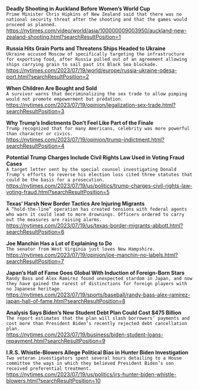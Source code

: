 **Deadly Shooting in Auckland Before Women’s World Cup**\
`Prime Minister Chris Hipkins of New Zealand said that there was no national security threat after the shooting and that the games would proceed as planned.`\
https://nytimes.com/video/world/asia/100000009003950/auckland-new-zealand-shooting.html?searchResultPosition=1

**Russia Hits Grain Ports and Threatens Ships Headed to Ukraine**\
`Ukraine accused Moscow of specifically targeting the infrastructure for exporting food, after Russia pulled out of an agreement allowing ships carrying grain to sail past its Black Sea blockade.`\
https://nytimes.com/2023/07/19/world/europe/russia-ukraine-odesa-port.html?searchResultPosition=2

**When Children Are Bought and Sold**\
`A survivor warns that decriminalizing the sex trade to allow pimping would not promote empowerment but predation.`\
https://nytimes.com/2023/07/19/opinion/legalization-sex-trade.html?searchResultPosition=3

**Why Trump’s Indictments Don’t Feel Like Part of the Finale**\
`Trump recognized that for many Americans, celebrity was more powerful than character or civics.`\
https://nytimes.com/2023/07/19/opinion/trump-indictment.html?searchResultPosition=4

**Potential Trump Charges Include Civil Rights Law Used in Voting Fraud Cases**\
`A target letter sent by the special counsel investigating Donald Trump’s efforts to reverse his election loss cited three statutes that could be the basis for a prosecution.`\
https://nytimes.com/2023/07/19/us/politics/trump-charges-civil-rights-law-voting-fraud.html?searchResultPosition=5

**Texas’ Harsh New Border Tactics Are Injuring Migrants**\
`A “hold-the-line” operation has created tensions with federal agents who warn it could lead to more drownings. Officers ordered to carry out the measures are raising alarms.`\
https://nytimes.com/2023/07/19/us/texas-border-migrants-abbott.html?searchResultPosition=6

**Joe Manchin Has a Lot of Explaining to Do**\
`The senator from West Virginia just loves New Hampshire.`\
https://nytimes.com/2023/07/19/opinion/joe-manchin-no-labels.html?searchResultPosition=7

**Japan’s Hall of Fame Goes Global With Induction of Foreign-Born Stars**\
`Randy Bass and Alex Ramirez found unexpected stardom in Japan, and now they have gained the rarest of distinctions for foreign players with no Japanese heritage.`\
https://nytimes.com/2023/07/19/sports/baseball/randy-bass-alex-ramirez-japan-hall-of-fame.html?searchResultPosition=8

**Analysis Says Biden’s New Student Debt Plan Could Cost $475 Billion**\
`The report estimates that the plan will slash borrowers’ payments and cost more than President Biden’s recently rejected debt cancellation plan.`\
https://nytimes.com/2023/07/19/business/biden-student-loans-repayment.html?searchResultPosition=9

**I.R.S. Whistle-Blowers Allege Political Bias in Hunter Biden Investigation**\
`Two veteran investigators spent several hours detailing to a House committee the ways in which they believed President Biden’s son received preferential treatment.`\
https://nytimes.com/2023/07/19/us/politics/irs-hunter-biden-whistle-blowers.html?searchResultPosition=10

